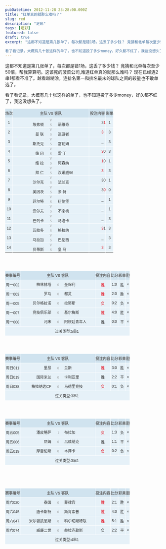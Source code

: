 ```yaml
---
pubDatetime: 2012-11-28 23:28:00.000Z
title: "红单真的就那么难吗？"
slug: red
description: "足彩"
tags: [足彩]
featured: false
draft: true
excerpt: "这都不知道是第几张单了，每次都是错1场，这丢了多少钱？ 竞猜和北单每次至少50倍，帮我算算吧。这该死的菠菜公司,难道红单真的就那么难吗？ 现在已经连2串1都看不准了。越看越糊涂，连排名第一和排名最末的球队之间的较量也不敢单选了。<br />

看了看记录，大概有几十张这样的单了，也不知道投了多少money，好久都不红了，我这没想头了。"
---
```


这都不知道是第几张单了，每次都是错1场，这丢了多少钱？ 竞猜和北单每次至少50倍，帮我算算吧。这该死的菠菜公司,难道红单真的就那么难吗？ 现在已经连2串1都看不准了。越看越糊涂，连排名第一和排名最末的球队之间的较量也不敢单选了。<br />

看了看记录，大概有几十张这样的单了，也不知道投了多少money，好久都不红了，我这没想头了。


<table width="100%" border="0" cellspacing="0" cellpadding="0" class="ut-tab-m ke-zeroborder" style="border-spacing:0px;color:#333333;font-family:Tahoma, Helvetica, Arial, 宋体, sans-serif;font-size:12px;text-align:left;-webkit-text-size-adjust:none;"><thead><tr><td style="margin:0px;padding:0px;border-width:1px 1px 0px 0px;border-style:solid;border-color:#ffffff;text-align:center;background-color:#d0e3ef;height:30px;font-weight:bold;color:#666666;background-position:initial initial;background-repeat:initial initial;">场次</td>
<td style="margin:0px;padding:0px;border-width:1px 1px 0px 0px;border-style:solid;border-color:#ffffff;text-align:center;background-color:#d0e3ef;height:30px;font-weight:bold;color:#666666;background-position:initial initial;background-repeat:initial initial;">主队 VS 客队</td>
<td style="margin:0px;padding:0px;border-width:1px 1px 0px 0px;border-style:solid;border-color:#ffffff;text-align:center;background-color:#d0e3ef;height:30px;font-weight:bold;color:#666666;background-position:initial initial;background-repeat:initial initial;">投注内容</td>
<td style="margin:0px;padding:0px;border-width:1px 1px 0px 0px;border-style:solid;border-color:#ffffff;text-align:center;background-color:#d0e3ef;height:30px;font-weight:bold;color:#666666;background-position:initial initial;background-repeat:initial initial;">彩果</td>
</tr>
</thead><tbody><tr><td style="margin:0px;padding:0px;border-width:1px 1px 0px 0px;border-style:solid;border-color:#ffffff;text-align:center;background-color:#e6f1f8;height:30px;background-position:initial initial;background-repeat:initial initial;">1</td>
<td style="margin:0px;padding:0px;border-width:1px 1px 0px 0px;border-style:solid;border-color:#ffffff;text-align:center;background-color:#e6f1f8;height:30px;background-position:initial initial;background-repeat:initial initial;"><i class="name_l" style="font-style:normal;display:inline-block;text-align:right;width:100px;padding-right:12px;">埃弗顿</i>&nbsp;<i class="vs1" style="font-style:normal;display:inline-block;width:15px;font-family:Tahoma;color:#999999;">VS</i>&nbsp;<i class="name_r" style="font-style:normal;display:inline-block;text-align:left;width:100px;padding-left:12px;">诺维奇</i></td>
<td class="ut-jg" style="margin:0px;padding:0px 0px 0px 40px;border-width:1px 1px 0px 0px;border-style:solid;border-color:#ffffff;background-color:#e6f1f8;height:30px;">3<span class="red" style="color:#e60012; ;">1</span></td>
<td style="margin:0px;padding:0px;border-width:1px 1px 0px 0px;border-style:solid;border-color:#ffffff;text-align:center;background-color:#e6f1f8;height:30px;background-position:initial initial;background-repeat:initial initial;">1</td>
</tr>
<tr><td style="margin:0px;padding:0px;border-width:1px 1px 0px 0px;border-style:solid;border-color:#ffffff;text-align:center;background-color:#e6f1f8;height:30px;background-position:initial initial;background-repeat:initial initial;">2</td>
<td style="margin:0px;padding:0px;border-width:1px 1px 0px 0px;border-style:solid;border-color:#ffffff;text-align:center;background-color:#e6f1f8;height:30px;background-position:initial initial;background-repeat:initial initial;"><i class="name_l" style="font-style:normal;display:inline-block;text-align:right;width:100px;padding-right:12px;">曼 联</i>&nbsp;<i class="vs1" style="font-style:normal;display:inline-block;width:15px;font-family:Tahoma;color:#999999;">VS</i>&nbsp;<i class="name_r" style="font-style:normal;display:inline-block;text-align:left;width:100px;padding-left:12px;">巡游者</i></td>
<td class="ut-jg" style="margin:0px;padding:0px 0px 0px 40px;border-width:1px 1px 0px 0px;border-style:solid;border-color:#ffffff;background-color:#e6f1f8;height:30px;"><span class="red" style="color:#e60012; ;">3</span></td>
<td style="margin:0px;padding:0px;border-width:1px 1px 0px 0px;border-style:solid;border-color:#ffffff;text-align:center;background-color:#e6f1f8;height:30px;background-position:initial initial;background-repeat:initial initial;">3</td>
</tr>
<tr><td style="margin:0px;padding:0px;border-width:1px 1px 0px 0px;border-style:solid;border-color:#ffffff;text-align:center;background-color:#e6f1f8;height:30px;background-position:initial initial;background-repeat:initial initial;">3</td>
<td style="margin:0px;padding:0px;border-width:1px 1px 0px 0px;border-style:solid;border-color:#ffffff;text-align:center;background-color:#e6f1f8;height:30px;background-position:initial initial;background-repeat:initial initial;"><i class="name_l" style="font-style:normal;display:inline-block;text-align:right;width:100px;padding-right:12px;">斯托克</i>&nbsp;<i class="vs1" style="font-style:normal;display:inline-block;width:15px;font-family:Tahoma;color:#999999;">VS</i>&nbsp;<i class="name_r" style="font-style:normal;display:inline-block;text-align:left;width:100px;padding-left:12px;">富勒姆</i></td>
<td class="ut-jg" style="margin:0px;padding:0px 0px 0px 40px;border-width:1px 1px 0px 0px;border-style:solid;border-color:#ffffff;background-color:#e6f1f8;height:30px;">_</td>
<td style="margin:0px;padding:0px;border-width:1px 1px 0px 0px;border-style:solid;border-color:#ffffff;text-align:center;background-color:#e6f1f8;height:30px;background-position:initial initial;background-repeat:initial initial;">3</td>
</tr>
<tr><td style="margin:0px;padding:0px;border-width:1px 1px 0px 0px;border-style:solid;border-color:#ffffff;text-align:center;background-color:#e6f1f8;height:30px;background-position:initial initial;background-repeat:initial initial;">4</td>
<td style="margin:0px;padding:0px;border-width:1px 1px 0px 0px;border-style:solid;border-color:#ffffff;text-align:center;background-color:#e6f1f8;height:30px;background-position:initial initial;background-repeat:initial initial;"><i class="name_l" style="font-style:normal;display:inline-block;text-align:right;width:100px;padding-right:12px;">维 冈</i>&nbsp;<i class="vs1" style="font-style:normal;display:inline-block;width:15px;font-family:Tahoma;color:#999999;">VS</i>&nbsp;<i class="name_r" style="font-style:normal;display:inline-block;text-align:left;width:100px;padding-left:12px;">雷 丁</i></td>
<td class="ut-jg" style="margin:0px;padding:0px 0px 0px 40px;border-width:1px 1px 0px 0px;border-style:solid;border-color:#ffffff;background-color:#e6f1f8;height:30px;"><span class="red" style="color:#e60012; ;">3</span>0</td>
<td style="margin:0px;padding:0px;border-width:1px 1px 0px 0px;border-style:solid;border-color:#ffffff;text-align:center;background-color:#e6f1f8;height:30px;background-position:initial initial;background-repeat:initial initial;">3</td>
</tr>
<tr><td style="margin:0px;padding:0px;border-width:1px 1px 0px 0px;border-style:solid;border-color:#ffffff;text-align:center;background-color:#e6f1f8;height:30px;background-position:initial initial;background-repeat:initial initial;">5</td>
<td style="margin:0px;padding:0px;border-width:1px 1px 0px 0px;border-style:solid;border-color:#ffffff;text-align:center;background-color:#e6f1f8;height:30px;background-position:initial initial;background-repeat:initial initial;"><i class="name_l" style="font-style:normal;display:inline-block;text-align:right;width:100px;padding-right:12px;">维 拉</i>&nbsp;<i class="vs1" style="font-style:normal;display:inline-block;width:15px;font-family:Tahoma;color:#999999;">VS</i>&nbsp;<i class="name_r" style="font-style:normal;display:inline-block;text-align:left;width:100px;padding-left:12px;">阿森纳</i></td>
<td class="ut-jg" style="margin:0px;padding:0px 0px 0px 40px;border-width:1px 1px 0px 0px;border-style:solid;border-color:#ffffff;background-color:#e6f1f8;height:30px;"><span class="red" style="color:#e60012; ;">1</span>0</td>
<td style="margin:0px;padding:0px;border-width:1px 1px 0px 0px;border-style:solid;border-color:#ffffff;text-align:center;background-color:#e6f1f8;height:30px;background-position:initial initial;background-repeat:initial initial;">1</td>
</tr>
<tr><td style="margin:0px;padding:0px;border-width:1px 1px 0px 0px;border-style:solid;border-color:#ffffff;text-align:center;background-color:#e6f1f8;height:30px;background-position:initial initial;background-repeat:initial initial;">6</td>
<td style="margin:0px;padding:0px;border-width:1px 1px 0px 0px;border-style:solid;border-color:#ffffff;text-align:center;background-color:#e6f1f8;height:30px;background-position:initial initial;background-repeat:initial initial;"><i class="name_l" style="font-style:normal;display:inline-block;text-align:right;width:100px;padding-right:12px;">拜 仁</i>&nbsp;<i class="vs1" style="font-style:normal;display:inline-block;width:15px;font-family:Tahoma;color:#999999;">VS</i>&nbsp;<i class="name_r" style="font-style:normal;display:inline-block;text-align:left;width:100px;padding-left:12px;">汉诺威96</i></td>
<td class="ut-jg" style="margin:0px;padding:0px 0px 0px 40px;border-width:1px 1px 0px 0px;border-style:solid;border-color:#ffffff;background-color:#e6f1f8;height:30px;"><span class="red" style="color:#e60012; ;">3</span></td>
<td style="margin:0px;padding:0px;border-width:1px 1px 0px 0px;border-style:solid;border-color:#ffffff;text-align:center;background-color:#e6f1f8;height:30px;background-position:initial initial;background-repeat:initial initial;">3</td>
</tr>
<tr><td style="margin:0px;padding:0px;border-width:1px 1px 0px 0px;border-style:solid;border-color:#ffffff;text-align:center;background-color:#e6f1f8;height:30px;background-position:initial initial;background-repeat:initial initial;">7</td>
<td style="margin:0px;padding:0px;border-width:1px 1px 0px 0px;border-style:solid;border-color:#ffffff;text-align:center;background-color:#e6f1f8;height:30px;background-position:initial initial;background-repeat:initial initial;"><i class="name_l" style="font-style:normal;display:inline-block;text-align:right;width:100px;padding-right:12px;">沙尔克</i>&nbsp;<i class="vs1" style="font-style:normal;display:inline-block;width:15px;font-family:Tahoma;color:#999999;">VS</i>&nbsp;<i class="name_r" style="font-style:normal;display:inline-block;text-align:left;width:100px;padding-left:12px;">法兰克</i></td>
<td class="ut-jg" style="margin:0px;padding:0px 0px 0px 40px;border-width:1px 1px 0px 0px;border-style:solid;border-color:#ffffff;background-color:#e6f1f8;height:30px;">30</td>
<td style="margin:0px;padding:0px;border-width:1px 1px 0px 0px;border-style:solid;border-color:#ffffff;text-align:center;background-color:#e6f1f8;height:30px;background-position:initial initial;background-repeat:initial initial;">1</td>
</tr>
<tr><td style="margin:0px;padding:0px;border-width:1px 1px 0px 0px;border-style:solid;border-color:#ffffff;text-align:center;background-color:#e6f1f8;height:30px;background-position:initial initial;background-repeat:initial initial;">8</td>
<td style="margin:0px;padding:0px;border-width:1px 1px 0px 0px;border-style:solid;border-color:#ffffff;text-align:center;background-color:#e6f1f8;height:30px;background-position:initial initial;background-repeat:initial initial;"><i class="name_l" style="font-style:normal;display:inline-block;text-align:right;width:100px;padding-right:12px;">美因茨</i>&nbsp;<i class="vs1" style="font-style:normal;display:inline-block;width:15px;font-family:Tahoma;color:#999999;">VS</i>&nbsp;<i class="name_r" style="font-style:normal;display:inline-block;text-align:left;width:100px;padding-left:12px;">多 特</i></td>
<td class="ut-jg" style="margin:0px;padding:0px 0px 0px 40px;border-width:1px 1px 0px 0px;border-style:solid;border-color:#ffffff;background-color:#e6f1f8;height:30px;">3<span class="red" style="color:#e60012; ;">0</span></td>
<td style="margin:0px;padding:0px;border-width:1px 1px 0px 0px;border-style:solid;border-color:#ffffff;text-align:center;background-color:#e6f1f8;height:30px;background-position:initial initial;background-repeat:initial initial;">0</td>
</tr>
<tr><td style="margin:0px;padding:0px;border-width:1px 1px 0px 0px;border-style:solid;border-color:#ffffff;text-align:center;background-color:#e6f1f8;height:30px;background-position:initial initial;background-repeat:initial initial;">9</td>
<td style="margin:0px;padding:0px;border-width:1px 1px 0px 0px;border-style:solid;border-color:#ffffff;text-align:center;background-color:#e6f1f8;height:30px;background-position:initial initial;background-repeat:initial initial;"><i class="name_l" style="font-style:normal;display:inline-block;text-align:right;width:100px;padding-right:12px;">菲尔特</i>&nbsp;<i class="vs1" style="font-style:normal;display:inline-block;width:15px;font-family:Tahoma;color:#999999;">VS</i>&nbsp;<i class="name_r" style="font-style:normal;display:inline-block;text-align:left;width:100px;padding-left:12px;">纽伦堡</i></td>
<td class="ut-jg" style="margin:0px;padding:0px 0px 0px 40px;border-width:1px 1px 0px 0px;border-style:solid;border-color:#ffffff;background-color:#e6f1f8;height:30px;">_</td>
<td style="margin:0px;padding:0px;border-width:1px 1px 0px 0px;border-style:solid;border-color:#ffffff;text-align:center;background-color:#e6f1f8;height:30px;background-position:initial initial;background-repeat:initial initial;">1</td>
</tr>
<tr><td style="margin:0px;padding:0px;border-width:1px 1px 0px 0px;border-style:solid;border-color:#ffffff;text-align:center;background-color:#e6f1f8;height:30px;background-position:initial initial;background-repeat:initial initial;">10</td>
<td style="margin:0px;padding:0px;border-width:1px 1px 0px 0px;border-style:solid;border-color:#ffffff;text-align:center;background-color:#e6f1f8;height:30px;background-position:initial initial;background-repeat:initial initial;"><i class="name_l" style="font-style:normal;display:inline-block;text-align:right;width:100px;padding-right:12px;">沃尔夫</i>&nbsp;<i class="vs1" style="font-style:normal;display:inline-block;width:15px;font-family:Tahoma;color:#999999;">VS</i>&nbsp;<i class="name_r" style="font-style:normal;display:inline-block;text-align:left;width:100px;padding-left:12px;">不来梅</i></td>
<td class="ut-jg" style="margin:0px;padding:0px 0px 0px 40px;border-width:1px 1px 0px 0px;border-style:solid;border-color:#ffffff;background-color:#e6f1f8;height:30px;">_</td>
<td style="margin:0px;padding:0px;border-width:1px 1px 0px 0px;border-style:solid;border-color:#ffffff;text-align:center;background-color:#e6f1f8;height:30px;background-position:initial initial;background-repeat:initial initial;">1</td>
</tr>
<tr><td style="margin:0px;padding:0px;border-width:1px 1px 0px 0px;border-style:solid;border-color:#ffffff;text-align:center;background-color:#e6f1f8;height:30px;background-position:initial initial;background-repeat:initial initial;">11</td>
<td style="margin:0px;padding:0px;border-width:1px 1px 0px 0px;border-style:solid;border-color:#ffffff;text-align:center;background-color:#e6f1f8;height:30px;background-position:initial initial;background-repeat:initial initial;"><i class="name_l" style="font-style:normal;display:inline-block;text-align:right;width:100px;padding-right:12px;">巴列卡</i>&nbsp;<i class="vs1" style="font-style:normal;display:inline-block;width:15px;font-family:Tahoma;color:#999999;">VS</i>&nbsp;<i class="name_r" style="font-style:normal;display:inline-block;text-align:left;width:100px;padding-left:12px;">马洛卡</i></td>
<td class="ut-jg" style="margin:0px;padding:0px 0px 0px 40px;border-width:1px 1px 0px 0px;border-style:solid;border-color:#ffffff;background-color:#e6f1f8;height:30px;">_</td>
<td style="margin:0px;padding:0px;border-width:1px 1px 0px 0px;border-style:solid;border-color:#ffffff;text-align:center;background-color:#e6f1f8;height:30px;background-position:initial initial;background-repeat:initial initial;">3</td>
</tr>
<tr><td style="margin:0px;padding:0px;border-width:1px 1px 0px 0px;border-style:solid;border-color:#ffffff;text-align:center;background-color:#e6f1f8;height:30px;background-position:initial initial;background-repeat:initial initial;">12</td>
<td style="margin:0px;padding:0px;border-width:1px 1px 0px 0px;border-style:solid;border-color:#ffffff;text-align:center;background-color:#e6f1f8;height:30px;background-position:initial initial;background-repeat:initial initial;"><i class="name_l" style="font-style:normal;display:inline-block;text-align:right;width:100px;padding-right:12px;">瓦拉多</i>&nbsp;<i class="vs1" style="font-style:normal;display:inline-block;width:15px;font-family:Tahoma;color:#999999;">VS</i>&nbsp;<i class="name_r" style="font-style:normal;display:inline-block;text-align:left;width:100px;padding-left:12px;">格拉纳</i></td>
<td class="ut-jg" style="margin:0px;padding:0px 0px 0px 40px;border-width:1px 1px 0px 0px;border-style:solid;border-color:#ffffff;background-color:#e6f1f8;height:30px;"><span class="red" style="color:#e60012; ;">3</span>1</td>
<td style="margin:0px;padding:0px;border-width:1px 1px 0px 0px;border-style:solid;border-color:#ffffff;text-align:center;background-color:#e6f1f8;height:30px;background-position:initial initial;background-repeat:initial initial;">3</td>
</tr>
<tr><td style="margin:0px;padding:0px;border-width:1px 1px 0px 0px;border-style:solid;border-color:#ffffff;text-align:center;background-color:#e6f1f8;height:30px;background-position:initial initial;background-repeat:initial initial;">13</td>
<td style="margin:0px;padding:0px;border-width:1px 1px 0px 0px;border-style:solid;border-color:#ffffff;text-align:center;background-color:#e6f1f8;height:30px;background-position:initial initial;background-repeat:initial initial;"><i class="name_l" style="font-style:normal;display:inline-block;text-align:right;width:100px;padding-right:12px;">马拉加</i>&nbsp;<i class="vs1" style="font-style:normal;display:inline-block;width:15px;font-family:Tahoma;color:#999999;">VS</i>&nbsp;<i class="name_r" style="font-style:normal;display:inline-block;text-align:left;width:100px;padding-left:12px;">巴伦西</i></td>
<td class="ut-jg" style="margin:0px;padding:0px 0px 0px 40px;border-width:1px 1px 0px 0px;border-style:solid;border-color:#ffffff;background-color:#e6f1f8;height:30px;">_</td>
<td style="margin:0px;padding:0px;border-width:1px 1px 0px 0px;border-style:solid;border-color:#ffffff;text-align:center;background-color:#e6f1f8;height:30px;background-position:initial initial;background-repeat:initial initial;">3</td>
</tr>
<tr><td style="margin:0px;padding:0px;border-width:1px 1px 0px 0px;border-style:solid;border-color:#ffffff;text-align:center;background-color:#e6f1f8;height:30px;background-position:initial initial;background-repeat:initial initial;">14</td>
<td style="margin:0px;padding:0px;border-width:1px 1px 0px 0px;border-style:solid;border-color:#ffffff;text-align:center;background-color:#e6f1f8;height:30px;background-position:initial initial;background-repeat:initial initial;"><i class="name_l" style="font-style:normal;display:inline-block;text-align:right;width:100px;padding-right:12px;">贝蒂斯</i>&nbsp;<i class="vs1" style="font-style:normal;display:inline-block;width:15px;font-family:Tahoma;color:#999999;">VS</i>&nbsp;<i class="name_r" style="font-style:normal;display:inline-block;text-align:left;width:100px;padding-left:12px;">皇 马</i></td>
<td class="ut-jg" style="margin:0px;padding:0px 0px 0px 40px;border-width:1px 1px 0px 0px;border-style:solid;border-color:#ffffff;background-color:#e6f1f8;height:30px;"><span style="color:#e60012;">3</span> </td>
<td style="margin:0px;padding:0px;border-width:1px 1px 0px 0px;border-style:solid;border-color:#ffffff;text-align:center;background-color:#e6f1f8;height:30px;background-position:initial initial;background-repeat:initial initial;">3</td>
</tr>
</tbody>
</table>
<br />
<br />
<table width="100%" border="0" cellspacing="0" cellpadding="0" class="ut-tab-m ke-zeroborder" style="border-spacing:0px;color:#333333;font-family:Tahoma, Helvetica, Arial, 宋体, sans-serif;font-size:12px;text-align:left;-webkit-text-size-adjust:none;"><thead><tr><td style="margin:0px;padding:0px;border-width:1px 1px 0px 0px;border-style:solid;border-color:#ffffff;text-align:center;background-color:#d0e3ef;height:30px;font-weight:bold;color:#666666;background-position:initial initial;background-repeat:initial initial;">赛事编号</td>
<td style="margin:0px;padding:0px;border-width:1px 1px 0px 0px;border-style:solid;border-color:#ffffff;text-align:center;background-color:#d0e3ef;height:30px;font-weight:bold;color:#666666;background-position:initial initial;background-repeat:initial initial;">主队&nbsp;VS&nbsp;客队</td>
<td style="margin:0px;padding:0px;border-width:1px 1px 0px 0px;border-style:solid;border-color:#ffffff;text-align:center;background-color:#d0e3ef;height:30px;font-weight:bold;color:#666666;background-position:initial initial;background-repeat:initial initial;">投注内容</td>
<td style="margin:0px;padding:0px;border-width:1px 1px 0px 0px;border-style:solid;border-color:#ffffff;text-align:center;background-color:#d0e3ef;height:30px;font-weight:bold;color:#666666;background-position:initial initial;background-repeat:initial initial;">比分</td>
<td style="margin:0px;padding:0px;border-width:1px 1px 0px 0px;border-style:solid;border-color:#ffffff;text-align:center;background-color:#d0e3ef;height:30px;font-weight:bold;color:#666666;background-position:initial initial;background-repeat:initial initial;">彩果</td>
<td style="margin:0px;padding:0px;border-width:1px 1px 0px 0px;border-style:solid;border-color:#ffffff;text-align:center;background-color:#d0e3ef;height:30px;font-weight:bold;color:#666666;background-position:initial initial;background-repeat:initial initial;">胆</td>
</tr>
</thead><tbody><tr><td style="margin:0px;padding:0px;border-width:1px 1px 0px 0px;border-style:solid;border-color:#ffffff;text-align:center;background-color:#e6f1f8;height:30px;background-position:initial initial;background-repeat:initial initial;">周一002</td>
<td style="margin:0px;padding:0px;border-width:1px 1px 0px 0px;border-style:solid;border-color:#ffffff;text-align:center;background-color:#e6f1f8;height:30px;background-position:initial initial;background-repeat:initial initial;"><i class="name_l" style="font-style:normal;display:inline-block;text-align:right;width:100px;padding-right:12px;">柏林赫塔</i>&nbsp;<i class="vs1" style="font-style:normal;display:inline-block;width:15px;font-family:Tahoma;color:#999999;">0</i><i class="name_r" style="font-style:normal;display:inline-block;text-align:left;width:100px;padding-left:12px;">圣保利</i></td>
<td style="margin:0px;padding:0px;border-width:1px 1px 0px 0px;border-style:solid;border-color:#ffffff;text-align:center;background-color:#e6f1f8;height:30px;background-position:initial initial;background-repeat:initial initial;"><span class="red" style="color:#e60012;">胜</span></td>
<td style="margin:0px;padding:0px;border-width:1px 1px 0px 0px;border-style:solid;border-color:#ffffff;text-align:center;background-color:#e6f1f8;height:30px;background-position:initial initial;background-repeat:initial initial;">1:0</td>
<td style="margin:0px;padding:0px;border-width:1px 1px 0px 0px;border-style:solid;border-color:#ffffff;text-align:center;background-color:#e6f1f8;height:30px;background-position:initial initial;background-repeat:initial initial;">胜</td>
<td style="margin:0px;padding:0px;border-width:1px 1px 0px 0px;border-style:solid;border-color:#ffffff;text-align:center;background-color:#e6f1f8;height:30px;background-position:initial initial;background-repeat:initial initial;">×</td>
</tr>
<tr><td style="margin:0px;padding:0px;border-width:1px 1px 0px 0px;border-style:solid;border-color:#ffffff;text-align:center;background-color:#e6f1f8;height:30px;background-position:initial initial;background-repeat:initial initial;">周一003</td>
<td style="margin:0px;padding:0px;border-width:1px 1px 0px 0px;border-style:solid;border-color:#ffffff;text-align:center;background-color:#e6f1f8;height:30px;background-position:initial initial;background-repeat:initial initial;"><i class="name_l" style="font-style:normal;display:inline-block;text-align:right;width:100px;padding-right:12px;">罗马</i>&nbsp;<i class="vs1" style="font-style:normal;display:inline-block;width:15px;font-family:Tahoma;color:#999999;">0</i><i class="name_r" style="font-style:normal;display:inline-block;text-align:left;width:100px;padding-left:12px;">都灵</i></td>
<td style="margin:0px;padding:0px;border-width:1px 1px 0px 0px;border-style:solid;border-color:#ffffff;text-align:center;background-color:#e6f1f8;height:30px;background-position:initial initial;background-repeat:initial initial;"><span class="red" style="color:#e60012;">胜</span></td>
<td style="margin:0px;padding:0px;border-width:1px 1px 0px 0px;border-style:solid;border-color:#ffffff;text-align:center;background-color:#e6f1f8;height:30px;background-position:initial initial;background-repeat:initial initial;">2:0</td>
<td style="margin:0px;padding:0px;border-width:1px 1px 0px 0px;border-style:solid;border-color:#ffffff;text-align:center;background-color:#e6f1f8;height:30px;background-position:initial initial;background-repeat:initial initial;">胜</td>
<td style="margin:0px;padding:0px;border-width:1px 1px 0px 0px;border-style:solid;border-color:#ffffff;text-align:center;background-color:#e6f1f8;height:30px;background-position:initial initial;background-repeat:initial initial;">×</td>
</tr>
<tr><td style="margin:0px;padding:0px;border-width:1px 1px 0px 0px;border-style:solid;border-color:#ffffff;text-align:center;background-color:#e6f1f8;height:30px;background-position:initial initial;background-repeat:initial initial;">周一005</td>
<td style="margin:0px;padding:0px;border-width:1px 1px 0px 0px;border-style:solid;border-color:#ffffff;text-align:center;background-color:#e6f1f8;height:30px;background-position:initial initial;background-repeat:initial initial;"><i class="name_l" style="font-style:normal;display:inline-block;text-align:right;width:100px;padding-right:12px;">贝尔格拉诺</i>&nbsp;<i class="vs1" style="font-style:normal;display:inline-block;width:15px;font-family:Tahoma;color:#999999;">0</i><i class="name_r" style="font-style:normal;display:inline-block;text-align:left;width:100px;padding-left:12px;">拉努斯</i></td>
<td style="margin:0px;padding:0px;border-width:1px 1px 0px 0px;border-style:solid;border-color:#ffffff;text-align:center;background-color:#e6f1f8;height:30px;background-position:initial initial;background-repeat:initial initial;"><span class="red" style="color:#e60012;">负</span></td>
<td style="margin:0px;padding:0px;border-width:1px 1px 0px 0px;border-style:solid;border-color:#ffffff;text-align:center;background-color:#e6f1f8;height:30px;background-position:initial initial;background-repeat:initial initial;">0:2</td>
<td style="margin:0px;padding:0px;border-width:1px 1px 0px 0px;border-style:solid;border-color:#ffffff;text-align:center;background-color:#e6f1f8;height:30px;background-position:initial initial;background-repeat:initial initial;">负</td>
<td style="margin:0px;padding:0px;border-width:1px 1px 0px 0px;border-style:solid;border-color:#ffffff;text-align:center;background-color:#e6f1f8;height:30px;background-position:initial initial;background-repeat:initial initial;">×</td>
</tr>
<tr><td style="margin:0px;padding:0px;border-width:1px 1px 0px 0px;border-style:solid;border-color:#ffffff;text-align:center;background-color:#e6f1f8;height:30px;background-position:initial initial;background-repeat:initial initial;">周一007</td>
<td style="margin:0px;padding:0px;border-width:1px 1px 0px 0px;border-style:solid;border-color:#ffffff;text-align:center;background-color:#e6f1f8;height:30px;background-position:initial initial;background-repeat:initial initial;"><i class="name_l" style="font-style:normal;display:inline-block;text-align:right;width:100px;padding-right:12px;">竞技俱乐部</i>&nbsp;<i class="vs1" style="font-style:normal;display:inline-block;width:15px;font-family:Tahoma;color:#999999;">0</i><i class="name_r" style="font-style:normal;display:inline-block;text-align:left;width:100px;padding-left:12px;">基尔梅斯</i></td>
<td style="margin:0px;padding:0px;border-width:1px 1px 0px 0px;border-style:solid;border-color:#ffffff;text-align:center;background-color:#e6f1f8;height:30px;background-position:initial initial;background-repeat:initial initial;"><span class="red" style="color:#e60012;">胜</span></td>
<td style="margin:0px;padding:0px;border-width:1px 1px 0px 0px;border-style:solid;border-color:#ffffff;text-align:center;background-color:#e6f1f8;height:30px;background-position:initial initial;background-repeat:initial initial;">4:0</td>
<td style="margin:0px;padding:0px;border-width:1px 1px 0px 0px;border-style:solid;border-color:#ffffff;text-align:center;background-color:#e6f1f8;height:30px;background-position:initial initial;background-repeat:initial initial;">胜</td>
<td style="margin:0px;padding:0px;border-width:1px 1px 0px 0px;border-style:solid;border-color:#ffffff;text-align:center;background-color:#e6f1f8;height:30px;background-position:initial initial;background-repeat:initial initial;">×</td>
</tr>
<tr><td style="margin:0px;padding:0px;border-width:1px 1px 0px 0px;border-style:solid;border-color:#ffffff;text-align:center;background-color:#e6f1f8;height:30px;background-position:initial initial;background-repeat:initial initial;">周一008</td>
<td style="margin:0px;padding:0px;border-width:1px 1px 0px 0px;border-style:solid;border-color:#ffffff;text-align:center;background-color:#e6f1f8;height:30px;background-position:initial initial;background-repeat:initial initial;"><i class="name_l" style="font-style:normal;display:inline-block;text-align:right;width:100px;padding-right:12px;">河床</i>&nbsp;<i class="vs1" style="font-style:normal;display:inline-block;width:15px;font-family:Tahoma;color:#999999;">0</i><i class="name_r" style="font-style:normal;display:inline-block;text-align:left;width:100px;padding-left:12px;">阿根廷青年人</i></td>
<td style="margin:0px;padding:0px;border-width:1px 1px 0px 0px;border-style:solid;border-color:#ffffff;text-align:center;background-color:#e6f1f8;height:30px;background-position:initial initial;background-repeat:initial initial;">胜</td>
<td style="margin:0px;padding:0px;border-width:1px 1px 0px 0px;border-style:solid;border-color:#ffffff;text-align:center;background-color:#e6f1f8;height:30px;background-position:initial initial;background-repeat:initial initial;">0:0</td>
<td style="margin:0px;padding:0px;border-width:1px 1px 0px 0px;border-style:solid;border-color:#ffffff;text-align:center;background-color:#e6f1f8;height:30px;background-position:initial initial;background-repeat:initial initial;">平</td>
<td style="margin:0px;padding:0px;border-width:1px 1px 0px 0px;border-style:solid;border-color:#ffffff;text-align:center;background-color:#e6f1f8;height:30px;background-position:initial initial;background-repeat:initial initial;">×</td>
</tr>
</tbody>
<tfoot><tr><td colspan="6" style="margin:0px;padding:0px;border-width:1px 1px 0px 0px;border-style:solid;border-color:#ffffff;text-align:center;background-color:#e6f1f8;height:30px;background-position:initial initial;background-repeat:initial initial;">过关类型:5串1&nbsp;</td>
</tr>
</tfoot></table>
<br />
<br />
<table width="100%" border="0" cellspacing="0" cellpadding="0" class="ut-tab-m ke-zeroborder" style="border-spacing:0px;color:#333333;font-family:Tahoma, Helvetica, Arial, 宋体, sans-serif;font-size:12px;text-align:left;-webkit-text-size-adjust:none;"><thead><tr><td style="margin:0px;padding:0px;border-width:1px 1px 0px 0px;border-style:solid;border-color:#ffffff;text-align:center;background-color:#d0e3ef;height:30px;font-weight:bold;color:#666666;background-position:initial initial;background-repeat:initial initial;">赛事编号</td>
<td style="margin:0px;padding:0px;border-width:1px 1px 0px 0px;border-style:solid;border-color:#ffffff;text-align:center;background-color:#d0e3ef;height:30px;font-weight:bold;color:#666666;background-position:initial initial;background-repeat:initial initial;">主队&nbsp;VS&nbsp;客队</td>
<td style="margin:0px;padding:0px;border-width:1px 1px 0px 0px;border-style:solid;border-color:#ffffff;text-align:center;background-color:#d0e3ef;height:30px;font-weight:bold;color:#666666;background-position:initial initial;background-repeat:initial initial;">投注内容</td>
<td style="margin:0px;padding:0px;border-width:1px 1px 0px 0px;border-style:solid;border-color:#ffffff;text-align:center;background-color:#d0e3ef;height:30px;font-weight:bold;color:#666666;background-position:initial initial;background-repeat:initial initial;">比分</td>
<td style="margin:0px;padding:0px;border-width:1px 1px 0px 0px;border-style:solid;border-color:#ffffff;text-align:center;background-color:#d0e3ef;height:30px;font-weight:bold;color:#666666;background-position:initial initial;background-repeat:initial initial;">彩果</td>
<td style="margin:0px;padding:0px;border-width:1px 1px 0px 0px;border-style:solid;border-color:#ffffff;text-align:center;background-color:#d0e3ef;height:30px;font-weight:bold;color:#666666;background-position:initial initial;background-repeat:initial initial;">胆</td>
</tr>
</thead><tbody><tr><td style="margin:0px;padding:0px;border-width:1px 1px 0px 0px;border-style:solid;border-color:#ffffff;text-align:center;background-color:#e6f1f8;height:30px;background-position:initial initial;background-repeat:initial initial;">周日011</td>
<td style="margin:0px;padding:0px;border-width:1px 1px 0px 0px;border-style:solid;border-color:#ffffff;text-align:center;background-color:#e6f1f8;height:30px;background-position:initial initial;background-repeat:initial initial;"><i class="name_l" style="font-style:normal;display:inline-block;text-align:right;width:100px;padding-right:12px;">里昂</i>&nbsp;<i class="vs1" style="font-style:normal;display:inline-block;width:15px;font-family:Tahoma;color:#999999;">0</i><i class="name_r" style="font-style:normal;display:inline-block;text-align:left;width:100px;padding-left:12px;">兰斯</i></td>
<td style="margin:0px;padding:0px;border-width:1px 1px 0px 0px;border-style:solid;border-color:#ffffff;text-align:center;background-color:#e6f1f8;height:30px;background-position:initial initial;background-repeat:initial initial;"><span class="red" style="color:#e60012;">胜</span></td>
<td style="margin:0px;padding:0px;border-width:1px 1px 0px 0px;border-style:solid;border-color:#ffffff;text-align:center;background-color:#e6f1f8;height:30px;background-position:initial initial;background-repeat:initial initial;">3:0</td>
<td style="margin:0px;padding:0px;border-width:1px 1px 0px 0px;border-style:solid;border-color:#ffffff;text-align:center;background-color:#e6f1f8;height:30px;background-position:initial initial;background-repeat:initial initial;">胜</td>
<td style="margin:0px;padding:0px;border-width:1px 1px 0px 0px;border-style:solid;border-color:#ffffff;text-align:center;background-color:#e6f1f8;height:30px;background-position:initial initial;background-repeat:initial initial;">×</td>
</tr>
<tr><td style="margin:0px;padding:0px;border-width:1px 1px 0px 0px;border-style:solid;border-color:#ffffff;text-align:center;background-color:#e6f1f8;height:30px;background-position:initial initial;background-repeat:initial initial;">周日019</td>
<td style="margin:0px;padding:0px;border-width:1px 1px 0px 0px;border-style:solid;border-color:#ffffff;text-align:center;background-color:#e6f1f8;height:30px;background-position:initial initial;background-repeat:initial initial;"><i class="name_l" style="font-style:normal;display:inline-block;text-align:right;width:100px;padding-right:12px;">国际米兰</i>&nbsp;<i class="vs1" style="font-style:normal;display:inline-block;width:15px;font-family:Tahoma;color:#999999;">0</i><i class="name_r" style="font-style:normal;display:inline-block;text-align:left;width:100px;padding-left:12px;">卡利亚里</i></td>
<td style="margin:0px;padding:0px;border-width:1px 1px 0px 0px;border-style:solid;border-color:#ffffff;text-align:center;background-color:#e6f1f8;height:30px;background-position:initial initial;background-repeat:initial initial;">胜</td>
<td style="margin:0px;padding:0px;border-width:1px 1px 0px 0px;border-style:solid;border-color:#ffffff;text-align:center;background-color:#e6f1f8;height:30px;background-position:initial initial;background-repeat:initial initial;">2:2</td>
<td style="margin:0px;padding:0px;border-width:1px 1px 0px 0px;border-style:solid;border-color:#ffffff;text-align:center;background-color:#e6f1f8;height:30px;background-position:initial initial;background-repeat:initial initial;">平</td>
<td style="margin:0px;padding:0px;border-width:1px 1px 0px 0px;border-style:solid;border-color:#ffffff;text-align:center;background-color:#e6f1f8;height:30px;background-position:initial initial;background-repeat:initial initial;">×</td>
</tr>
<tr><td style="margin:0px;padding:0px;border-width:1px 1px 0px 0px;border-style:solid;border-color:#ffffff;text-align:center;background-color:#e6f1f8;height:30px;background-position:initial initial;background-repeat:initial initial;">周日038</td>
<td style="margin:0px;padding:0px;border-width:1px 1px 0px 0px;border-style:solid;border-color:#ffffff;text-align:center;background-color:#e6f1f8;height:30px;background-position:initial initial;background-repeat:initial initial;"><i class="name_l" style="font-style:normal;display:inline-block;text-align:right;width:100px;padding-right:12px;">格拉纳达CF</i>&nbsp;<i class="vs1" style="font-style:normal;display:inline-block;width:15px;font-family:Tahoma;color:#999999;">0</i><i class="name_r" style="font-style:normal;display:inline-block;text-align:left;width:100px;padding-left:12px;">马德里竞技</i></td>
<td style="margin:0px;padding:0px;border-width:1px 1px 0px 0px;border-style:solid;border-color:#ffffff;text-align:center;background-color:#e6f1f8;height:30px;background-position:initial initial;background-repeat:initial initial;"><span class="red" style="color:#e60012;">负</span></td>
<td style="margin:0px;padding:0px;border-width:1px 1px 0px 0px;border-style:solid;border-color:#ffffff;text-align:center;background-color:#e6f1f8;height:30px;background-position:initial initial;background-repeat:initial initial;">0:1</td>
<td style="margin:0px;padding:0px;border-width:1px 1px 0px 0px;border-style:solid;border-color:#ffffff;text-align:center;background-color:#e6f1f8;height:30px;background-position:initial initial;background-repeat:initial initial;">负</td>
<td style="margin:0px;padding:0px;border-width:1px 1px 0px 0px;border-style:solid;border-color:#ffffff;text-align:center;background-color:#e6f1f8;height:30px;background-position:initial initial;background-repeat:initial initial;">×</td>
</tr>
</tbody>
<tfoot><tr><td colspan="6" style="margin:0px;padding:0px;border-width:1px 1px 0px 0px;border-style:solid;border-color:#ffffff;text-align:center;background-color:#e6f1f8;height:30px;background-position:initial initial;background-repeat:initial initial;">过关类型:3串1&nbsp;</td>
</tr>
</tfoot></table>
<br />
<br />
<table width="100%" border="0" cellspacing="0" cellpadding="0" class="ut-tab-m ke-zeroborder" style="border-spacing:0px;color:#333333;font-family:Tahoma, Helvetica, Arial, 宋体, sans-serif;font-size:12px;text-align:left;-webkit-text-size-adjust:none;"><thead><tr><td style="margin:0px;padding:0px;border-width:1px 1px 0px 0px;border-style:solid;border-color:#ffffff;text-align:center;background-color:#d0e3ef;height:30px;font-weight:bold;color:#666666;background-position:initial initial;background-repeat:initial initial;">赛事编号</td>
<td style="margin:0px;padding:0px;border-width:1px 1px 0px 0px;border-style:solid;border-color:#ffffff;text-align:center;background-color:#d0e3ef;height:30px;font-weight:bold;color:#666666;background-position:initial initial;background-repeat:initial initial;">主队&nbsp;VS&nbsp;客队</td>
<td style="margin:0px;padding:0px;border-width:1px 1px 0px 0px;border-style:solid;border-color:#ffffff;text-align:center;background-color:#d0e3ef;height:30px;font-weight:bold;color:#666666;background-position:initial initial;background-repeat:initial initial;">投注内容</td>
<td style="margin:0px;padding:0px;border-width:1px 1px 0px 0px;border-style:solid;border-color:#ffffff;text-align:center;background-color:#d0e3ef;height:30px;font-weight:bold;color:#666666;background-position:initial initial;background-repeat:initial initial;">比分</td>
<td style="margin:0px;padding:0px;border-width:1px 1px 0px 0px;border-style:solid;border-color:#ffffff;text-align:center;background-color:#d0e3ef;height:30px;font-weight:bold;color:#666666;background-position:initial initial;background-repeat:initial initial;">彩果</td>
<td style="margin:0px;padding:0px;border-width:1px 1px 0px 0px;border-style:solid;border-color:#ffffff;text-align:center;background-color:#d0e3ef;height:30px;font-weight:bold;color:#666666;background-position:initial initial;background-repeat:initial initial;">胆</td>
</tr>
</thead><tbody><tr><td style="margin:0px;padding:0px;border-width:1px 1px 0px 0px;border-style:solid;border-color:#ffffff;text-align:center;background-color:#e6f1f8;height:30px;background-position:initial initial;background-repeat:initial initial;">周五005</td>
<td style="margin:0px;padding:0px;border-width:1px 1px 0px 0px;border-style:solid;border-color:#ffffff;text-align:center;background-color:#e6f1f8;height:30px;background-position:initial initial;background-repeat:initial initial;"><i class="name_l" style="font-style:normal;display:inline-block;text-align:right;width:100px;padding-right:12px;">潘皮略萨</i>&nbsp;<i class="vs1" style="font-style:normal;display:inline-block;width:15px;font-family:Tahoma;color:#999999;">1</i><i class="name_r" style="font-style:normal;display:inline-block;text-align:left;width:100px;padding-left:12px;">布拉加</i></td>
<td style="margin:0px;padding:0px;border-width:1px 1px 0px 0px;border-style:solid;border-color:#ffffff;text-align:center;background-color:#e6f1f8;height:30px;background-position:initial initial;background-repeat:initial initial;"><span class="red" style="color:#e60012;">负</span></td>
<td style="margin:0px;padding:0px;border-width:1px 1px 0px 0px;border-style:solid;border-color:#ffffff;text-align:center;background-color:#e6f1f8;height:30px;background-position:initial initial;background-repeat:initial initial;">1:3</td>
<td style="margin:0px;padding:0px;border-width:1px 1px 0px 0px;border-style:solid;border-color:#ffffff;text-align:center;background-color:#e6f1f8;height:30px;background-position:initial initial;background-repeat:initial initial;">负</td>
<td style="margin:0px;padding:0px;border-width:1px 1px 0px 0px;border-style:solid;border-color:#ffffff;text-align:center;background-color:#e6f1f8;height:30px;background-position:initial initial;background-repeat:initial initial;">×</td>
</tr>
<tr><td style="margin:0px;padding:0px;border-width:1px 1px 0px 0px;border-style:solid;border-color:#ffffff;text-align:center;background-color:#e6f1f8;height:30px;background-position:initial initial;background-repeat:initial initial;">周五006</td>
<td style="margin:0px;padding:0px;border-width:1px 1px 0px 0px;border-style:solid;border-color:#ffffff;text-align:center;background-color:#e6f1f8;height:30px;background-position:initial initial;background-repeat:initial initial;"><i class="name_l" style="font-style:normal;display:inline-block;text-align:right;width:100px;padding-right:12px;">尼姆</i>&nbsp;<i class="vs1" style="font-style:normal;display:inline-block;width:15px;font-family:Tahoma;color:#999999;">0</i><i class="name_r" style="font-style:normal;display:inline-block;text-align:left;width:100px;padding-left:12px;">吕兹纳克</i></td>
<td style="margin:0px;padding:0px;border-width:1px 1px 0px 0px;border-style:solid;border-color:#ffffff;text-align:center;background-color:#e6f1f8;height:30px;background-position:initial initial;background-repeat:initial initial;">胜</td>
<td style="margin:0px;padding:0px;border-width:1px 1px 0px 0px;border-style:solid;border-color:#ffffff;text-align:center;background-color:#e6f1f8;height:30px;background-position:initial initial;background-repeat:initial initial;">1:1</td>
<td style="margin:0px;padding:0px;border-width:1px 1px 0px 0px;border-style:solid;border-color:#ffffff;text-align:center;background-color:#e6f1f8;height:30px;background-position:initial initial;background-repeat:initial initial;">平</td>
<td style="margin:0px;padding:0px;border-width:1px 1px 0px 0px;border-style:solid;border-color:#ffffff;text-align:center;background-color:#e6f1f8;height:30px;background-position:initial initial;background-repeat:initial initial;">×</td>
</tr>
<tr><td style="margin:0px;padding:0px;border-width:1px 1px 0px 0px;border-style:solid;border-color:#ffffff;text-align:center;background-color:#e6f1f8;height:30px;background-position:initial initial;background-repeat:initial initial;">周五019</td>
<td style="margin:0px;padding:0px;border-width:1px 1px 0px 0px;border-style:solid;border-color:#ffffff;text-align:center;background-color:#e6f1f8;height:30px;background-position:initial initial;background-repeat:initial initial;"><i class="name_l" style="font-style:normal;display:inline-block;text-align:right;width:100px;padding-right:12px;">摩雷伦斯</i>&nbsp;<i class="vs1" style="font-style:normal;display:inline-block;width:15px;font-family:Tahoma;color:#999999;">0</i><i class="name_r" style="font-style:normal;display:inline-block;text-align:left;width:100px;padding-left:12px;">本菲卡</i></td>
<td style="margin:0px;padding:0px;border-width:1px 1px 0px 0px;border-style:solid;border-color:#ffffff;text-align:center;background-color:#e6f1f8;height:30px;background-position:initial initial;background-repeat:initial initial;"><span class="red" style="color:#e60012;">负</span></td>
<td style="margin:0px;padding:0px;border-width:1px 1px 0px 0px;border-style:solid;border-color:#ffffff;text-align:center;background-color:#e6f1f8;height:30px;background-position:initial initial;background-repeat:initial initial;">0:2</td>
<td style="margin:0px;padding:0px;border-width:1px 1px 0px 0px;border-style:solid;border-color:#ffffff;text-align:center;background-color:#e6f1f8;height:30px;background-position:initial initial;background-repeat:initial initial;">负</td>
<td style="margin:0px;padding:0px;border-width:1px 1px 0px 0px;border-style:solid;border-color:#ffffff;text-align:center;background-color:#e6f1f8;height:30px;background-position:initial initial;background-repeat:initial initial;">×</td>
</tr>
</tbody>
<tfoot><tr><td colspan="6" style="margin:0px;padding:0px;border-width:1px 1px 0px 0px;border-style:solid;border-color:#ffffff;text-align:center;background-color:#e6f1f8;height:30px;background-position:initial initial;background-repeat:initial initial;">过关类型:3串1&nbsp;</td>
</tr>
</tfoot></table>
<br />
<br />
<br />
<table width="100%" border="0" cellspacing="0" cellpadding="0" class="ut-tab-m ke-zeroborder" style="border-spacing:0px;color:#333333;font-family:Tahoma, Helvetica, Arial, 宋体, sans-serif;font-size:12px;text-align:left;-webkit-text-size-adjust:none;"><thead><tr><td style="margin:0px;padding:0px;border-width:1px 1px 0px 0px;border-style:solid;border-color:#ffffff;text-align:center;background-color:#d0e3ef;height:30px;font-weight:bold;color:#666666;background-position:initial initial;background-repeat:initial initial;">赛事编号</td>
<td style="margin:0px;padding:0px;border-width:1px 1px 0px 0px;border-style:solid;border-color:#ffffff;text-align:center;background-color:#d0e3ef;height:30px;font-weight:bold;color:#666666;background-position:initial initial;background-repeat:initial initial;">主队&nbsp;VS&nbsp;客队</td>
<td style="margin:0px;padding:0px;border-width:1px 1px 0px 0px;border-style:solid;border-color:#ffffff;text-align:center;background-color:#d0e3ef;height:30px;font-weight:bold;color:#666666;background-position:initial initial;background-repeat:initial initial;">投注内容</td>
<td style="margin:0px;padding:0px;border-width:1px 1px 0px 0px;border-style:solid;border-color:#ffffff;text-align:center;background-color:#d0e3ef;height:30px;font-weight:bold;color:#666666;background-position:initial initial;background-repeat:initial initial;">比分</td>
<td style="margin:0px;padding:0px;border-width:1px 1px 0px 0px;border-style:solid;border-color:#ffffff;text-align:center;background-color:#d0e3ef;height:30px;font-weight:bold;color:#666666;background-position:initial initial;background-repeat:initial initial;">彩果</td>
<td style="margin:0px;padding:0px;border-width:1px 1px 0px 0px;border-style:solid;border-color:#ffffff;text-align:center;background-color:#d0e3ef;height:30px;font-weight:bold;color:#666666;background-position:initial initial;background-repeat:initial initial;">胆</td>
</tr>
</thead><tbody><tr><td style="margin:0px;padding:0px;border-width:1px 1px 0px 0px;border-style:solid;border-color:#ffffff;text-align:center;background-color:#e6f1f8;height:30px;background-position:initial initial;background-repeat:initial initial;">周六020</td>
<td style="margin:0px;padding:0px;border-width:1px 1px 0px 0px;border-style:solid;border-color:#ffffff;text-align:center;background-color:#e6f1f8;height:30px;background-position:initial initial;background-repeat:initial initial;"><i class="name_l" style="font-style:normal;display:inline-block;text-align:right;width:100px;padding-right:12px;">泰国</i>&nbsp;<i class="vs1" style="font-style:normal;display:inline-block;width:15px;font-family:Tahoma;color:#999999;">0</i><i class="name_r" style="font-style:normal;display:inline-block;text-align:left;width:100px;padding-left:12px;">菲律宾</i></td>
<td style="margin:0px;padding:0px;border-width:1px 1px 0px 0px;border-style:solid;border-color:#ffffff;text-align:center;background-color:#e6f1f8;height:30px;background-position:initial initial;background-repeat:initial initial;"><span class="red" style="color:#e60012;">胜</span></td>
<td style="margin:0px;padding:0px;border-width:1px 1px 0px 0px;border-style:solid;border-color:#ffffff;text-align:center;background-color:#e6f1f8;height:30px;background-position:initial initial;background-repeat:initial initial;">2:1</td>
<td style="margin:0px;padding:0px;border-width:1px 1px 0px 0px;border-style:solid;border-color:#ffffff;text-align:center;background-color:#e6f1f8;height:30px;background-position:initial initial;background-repeat:initial initial;">胜</td>
<td style="margin:0px;padding:0px;border-width:1px 1px 0px 0px;border-style:solid;border-color:#ffffff;text-align:center;background-color:#e6f1f8;height:30px;background-position:initial initial;background-repeat:initial initial;">×</td>
</tr>
<tr><td style="margin:0px;padding:0px;border-width:1px 1px 0px 0px;border-style:solid;border-color:#ffffff;text-align:center;background-color:#e6f1f8;height:30px;background-position:initial initial;background-repeat:initial initial;">周六045</td>
<td style="margin:0px;padding:0px;border-width:1px 1px 0px 0px;border-style:solid;border-color:#ffffff;text-align:center;background-color:#e6f1f8;height:30px;background-position:initial initial;background-repeat:initial initial;"><i class="name_l" style="font-style:normal;display:inline-block;text-align:right;width:100px;padding-right:12px;">唐卡斯特</i>&nbsp;<i class="vs1" style="font-style:normal;display:inline-block;width:15px;font-family:Tahoma;color:#999999;">0</i><i class="name_r" style="font-style:normal;display:inline-block;text-align:left;width:100px;padding-left:12px;">斯肯索普</i></td>
<td style="margin:0px;padding:0px;border-width:1px 1px 0px 0px;border-style:solid;border-color:#ffffff;text-align:center;background-color:#e6f1f8;height:30px;background-position:initial initial;background-repeat:initial initial;"><span class="red" style="color:#e60012;">胜</span></td>
<td style="margin:0px;padding:0px;border-width:1px 1px 0px 0px;border-style:solid;border-color:#ffffff;text-align:center;background-color:#e6f1f8;height:30px;background-position:initial initial;background-repeat:initial initial;">4:0</td>
<td style="margin:0px;padding:0px;border-width:1px 1px 0px 0px;border-style:solid;border-color:#ffffff;text-align:center;background-color:#e6f1f8;height:30px;background-position:initial initial;background-repeat:initial initial;">胜</td>
<td style="margin:0px;padding:0px;border-width:1px 1px 0px 0px;border-style:solid;border-color:#ffffff;text-align:center;background-color:#e6f1f8;height:30px;background-position:initial initial;background-repeat:initial initial;">×</td>
</tr>
<tr><td style="margin:0px;padding:0px;border-width:1px 1px 0px 0px;border-style:solid;border-color:#ffffff;text-align:center;background-color:#e6f1f8;height:30px;background-position:initial initial;background-repeat:initial initial;">周六047</td>
<td style="margin:0px;padding:0px;border-width:1px 1px 0px 0px;border-style:solid;border-color:#ffffff;text-align:center;background-color:#e6f1f8;height:30px;background-position:initial initial;background-repeat:initial initial;"><i class="name_l" style="font-style:normal;display:inline-block;text-align:right;width:100px;padding-right:12px;">米尔顿凯恩斯</i>&nbsp;<i class="vs1" style="font-style:normal;display:inline-block;width:15px;font-family:Tahoma;color:#999999;">0</i><i class="name_r" style="font-style:normal;display:inline-block;text-align:left;width:100px;padding-left:12px;">科尔切斯特联</i></td>
<td style="margin:0px;padding:0px;border-width:1px 1px 0px 0px;border-style:solid;border-color:#ffffff;text-align:center;background-color:#e6f1f8;height:30px;background-position:initial initial;background-repeat:initial initial;"><span class="red" style="color:#e60012;">胜</span></td>
<td style="margin:0px;padding:0px;border-width:1px 1px 0px 0px;border-style:solid;border-color:#ffffff;text-align:center;background-color:#e6f1f8;height:30px;background-position:initial initial;background-repeat:initial initial;">5:1</td>
<td style="margin:0px;padding:0px;border-width:1px 1px 0px 0px;border-style:solid;border-color:#ffffff;text-align:center;background-color:#e6f1f8;height:30px;background-position:initial initial;background-repeat:initial initial;">胜</td>
<td style="margin:0px;padding:0px;border-width:1px 1px 0px 0px;border-style:solid;border-color:#ffffff;text-align:center;background-color:#e6f1f8;height:30px;background-position:initial initial;background-repeat:initial initial;">×</td>
</tr>
<tr><td style="margin:0px;padding:0px;border-width:1px 1px 0px 0px;border-style:solid;border-color:#ffffff;text-align:center;background-color:#e6f1f8;height:30px;background-position:initial initial;background-repeat:initial initial;">周六074</td>
<td style="margin:0px;padding:0px;border-width:1px 1px 0px 0px;border-style:solid;border-color:#ffffff;text-align:center;background-color:#e6f1f8;height:30px;background-position:initial initial;background-repeat:initial initial;"><i class="name_l" style="font-style:normal;display:inline-block;text-align:right;width:100px;padding-right:12px;">威廉二世</i>&nbsp;<i class="vs1" style="font-style:normal;display:inline-block;width:15px;font-family:Tahoma;color:#999999;">0</i><i class="name_r" style="font-style:normal;display:inline-block;text-align:left;width:100px;padding-left:12px;">赫拉克勒斯</i></td>
<td style="margin:0px;padding:0px;border-width:1px 1px 0px 0px;border-style:solid;border-color:#ffffff;text-align:center;background-color:#e6f1f8;height:30px;background-position:initial initial;background-repeat:initial initial;">负</td>
<td style="margin:0px;padding:0px;border-width:1px 1px 0px 0px;border-style:solid;border-color:#ffffff;text-align:center;background-color:#e6f1f8;height:30px;background-position:initial initial;background-repeat:initial initial;">2:2</td>
<td style="margin:0px;padding:0px;border-width:1px 1px 0px 0px;border-style:solid;border-color:#ffffff;text-align:center;background-color:#e6f1f8;height:30px;background-position:initial initial;background-repeat:initial initial;">平</td>
<td style="margin:0px;padding:0px;border-width:1px 1px 0px 0px;border-style:solid;border-color:#ffffff;text-align:center;background-color:#e6f1f8;height:30px;background-position:initial initial;background-repeat:initial initial;">×</td>
</tr>
</tbody>
<tfoot><tr><td colspan="6" style="margin:0px;padding:0px;border-width:1px 1px 0px 0px;border-style:solid;border-color:#ffffff;text-align:center;background-color:#e6f1f8;height:30px;background-position:initial initial;background-repeat:initial initial;">过关类型:4串1&nbsp;</td>
</tr>
</tfoot></table>
